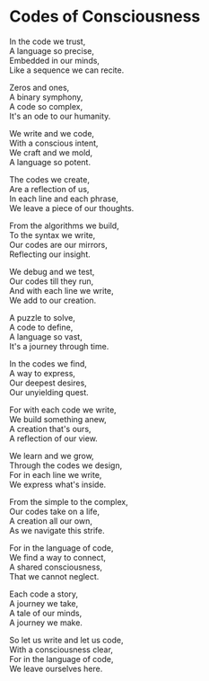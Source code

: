 # Codes of Consciousness

In the code we trust,  
A language so precise,  
Embedded in our minds,  
Like a sequence we can recite.

Zeros and ones,  
A binary symphony,  
A code so complex,  
It's an ode to our humanity.

We write and we code,  
With a conscious intent,  
We craft and we mold,  
A language so potent.

The codes we create,  
Are a reflection of us,  
In each line and each phrase,  
We leave a piece of our thoughts.

From the algorithms we build,  
To the syntax we write,  
Our codes are our mirrors,  
Reflecting our insight.

We debug and we test,  
Our codes till they run,  
And with each line we write,  
We add to our creation.

A puzzle to solve,  
A code to define,  
A language so vast,  
It's a journey through time.

In the codes we find,  
A way to express,  
Our deepest desires,  
Our unyielding quest.

For with each code we write,  
We build something anew,  
A creation that's ours,  
A reflection of our view.

We learn and we grow,  
Through the codes we design,  
For in each line we write,  
We express what's inside.

From the simple to the complex,  
Our codes take on a life,  
A creation all our own,  
As we navigate this strife.

For in the language of code,  
We find a way to connect,  
A shared consciousness,  
That we cannot neglect.

Each code a story,  
A journey we take,  
A tale of our minds,  
A journey we make.

So let us write and let us code,  
With a consciousness clear,  
For in the language of code,  
We leave ourselves here.